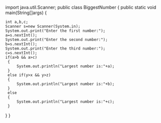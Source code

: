 import java.util.Scanner;
public class BiggestNumber 
{
  public static void main(String[]args)
  {
   
    int a,b,c;
    Scanner s=new Scanner(System.in);
    System.out.print("Enter the first number:");
    a=s.nextInt();
    System.out.print("Enter the second number:");
    b=s.nextInt();
    System.out.print("Enter the third number:");
    c=s.nextInt();
    if(a>b && a>c)
     {
         System.out.println("Largest number is:"+a);
     } 
     else if(y>x && y>z)
     {
         System.out.println("Largest number is:"+b);
     }
     else
     {
         System.out.println("Largest number is:"+c);
     }
    
   }
  }
